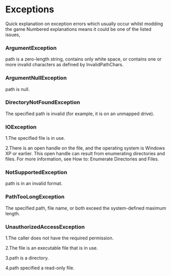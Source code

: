 # Exceptions
Quick explanation on exception errors which usually occur whilst modding the game
Numbered explanations means it could be one of the listed issues,

### ArgumentException
path is a zero-length string, contains only white space, or contains one or more invalid characters as defined by InvalidPathChars.

### ArgumentNullException
path is null.

### DirectoryNotFoundException
The specified path is invalid (for example, it is on an unmapped drive).

### IOException
1.The specified file is in use.

2.There is an open handle on the file, and the operating system is Windows XP or earlier. This open handle can result from enumerating directories and files. For more information, see How to: Enumerate Directories and Files.

### NotSupportedException
path is in an invalid format.

### PathTooLongException
The specified path, file name, or both exceed the system-defined maximum length.

### UnauthorizedAccessException
1.The caller does not have the required permission.

2.The file is an executable file that is in use.

3.path is a directory.

4.path specified a read-only file.

